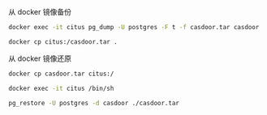 从 docker 镜像备份
```bash
docker exec -it citus pg_dump -U postgres -F t -f casdoor.tar casdoor

docker cp citus:/casdoor.tar .
```

从 docker 镜像还原
```bash
docker cp casdoor.tar citus:/

docker exec -it citus /bin/sh

pg_restore -U postgres -d casdoor ./casdoor.tar
```